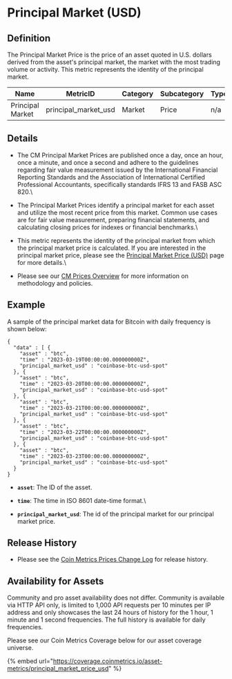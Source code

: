 # Principal Market (USD)

## **Definition**

The Principal Market Price is the price of an asset quoted in U.S. dollars derived from the asset's principal market, the market with the most trading volume or activity. This metric represents the identity of the principal market.

| Name             | **MetricID**           | **Category** | **Subcategory** | **Type** | **Unit** | **Interval**   |
| ---------------- | ---------------------- | ------------ | --------------- | -------- | -------- | -------------- |
| Principal Market | principal\_market\_usd | Market       | Price           | n/a      | n/a      | 1d, 1h, 1m, 1s |

## Details

* The CM Principal Market Prices are published once a day, once an hour, once a minute, and once a second and adhere to the guidelines regarding fair value measurement issued by the International Financial Reporting Standards and the Association of International Certified Professional Accountants, specifically standards IFRS 13 and FASB ASC 820.\

* The Principal Market Prices identify a principal market for each asset and utilize the most recent price from this market. Common use cases are for fair value measurement, preparing financial statements, and calculating closing prices for indexes or financial benchmarks.\

* This metric represents the identity of the principal market from which the principal market price is calculated. If you are interested in the principal market price, please see the [Principal Market Price (USD)](https://docs.coinmetrics.io/asset-metrics/market/principalmarketprice) page for more details.\

* Please see our [CM Prices Overview](../../market-data/reference-rates-overview.md) for more information on methodology and policies.

## **Example**

A sample of the principal market data for Bitcoin with daily frequency is shown below:

```
{
  "data" : [ {
    "asset" : "btc",
    "time" : "2023-03-19T00:00:00.000000000Z",
    "principal_market_usd" : "coinbase-btc-usd-spot"
  }, {
    "asset" : "btc",
    "time" : "2023-03-20T00:00:00.000000000Z",
    "principal_market_usd" : "coinbase-btc-usd-spot"
  }, {
    "asset" : "btc",
    "time" : "2023-03-21T00:00:00.000000000Z",
    "principal_market_usd" : "coinbase-btc-usd-spot"
  }, {
    "asset" : "btc",
    "time" : "2023-03-22T00:00:00.000000000Z",
    "principal_market_usd" : "coinbase-btc-usd-spot"
  }, {
    "asset" : "btc",
    "time" : "2023-03-23T00:00:00.000000000Z",
    "principal_market_usd" : "coinbase-btc-usd-spot"
  }
}
```

* **`asset`**:  The ID of the asset.\
  &#x20; &#x20;
* **`time`**: The time in ISO 8601 date-time format.\

* **`principal_market_usd`**:  The id of the principal market for our principal market price.

## Release History

* Please see the [Coin Metrics Prices Change Log](https://docs.coinmetrics.io/market-data/methodologies/coin-metrics-prices-methodology#change-log) for release history.&#x20;

## **Availability for Assets**

Community and pro asset availability does not differ.  Community is available via HTTP API only, is limited to 1,000 API requests per 10 minutes per IP address and only showcases the last 24 hours of history for the 1 hour, 1 minute and 1 second frequencies. The full history is available for daily frequencies.

Please see our Coin Metrics Coverage below for our asset coverage universe.

{% embed url="https://coverage.coinmetrics.io/asset-metrics/principal_market_price_usd" %}
